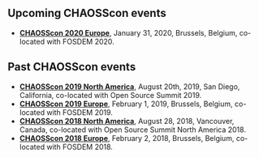 ## Upcoming CHAOSScon events

* [**CHAOSScon 2020 Europe**](https://chaoss.community/chaosscon-2020-eu/), January 31, 2020, Brussels, Belgium, co-located with FOSDEM 2020.

## Past CHAOSScon events

* [**CHAOSScon 2019 North America**](https://chaoss.community/chaosscon-2019-na/), August 20th, 2019, San Diego, California, co-located with Open Source Summit 2019.
* [**CHAOSScon 2019 Europe**](https://chaoss.community/chaosscon-2019-eu/), February 1, 2019, Brussels, Belgium, co-located with FOSDEM 2019.
* [**CHAOSScon 2018 North America**](https://chaoss.community/chaosscon-2018-na), August 28, 2018, Vancouver, Canada, co-located with Open Source Summit North America 2018.
* [**CHAOSScon 2018 Europe**](https://chaoss.community/chaosscon-2018-eu), February 2, 2018, Brussels, Belgium, co-located with FOSDEM 2018.
